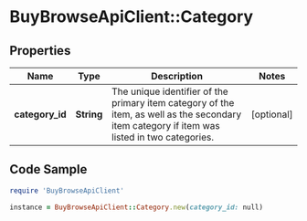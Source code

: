# BuyBrowseApiClient::Category

## Properties

Name | Type | Description | Notes
------------ | ------------- | ------------- | -------------
**category_id** | **String** | The unique identifier of the primary item category of the item, as well as the secondary item category if item was listed in two categories. | [optional] 

## Code Sample

```ruby
require 'BuyBrowseApiClient'

instance = BuyBrowseApiClient::Category.new(category_id: null)
```


